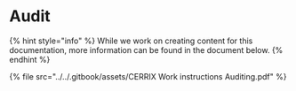 # Audit

{% hint style="info" %}
While we work on creating content for this documentation, more information can be found in the document below.
{% endhint %}

{% file src="../../.gitbook/assets/CERRIX Work instructions Auditing.pdf" %}
